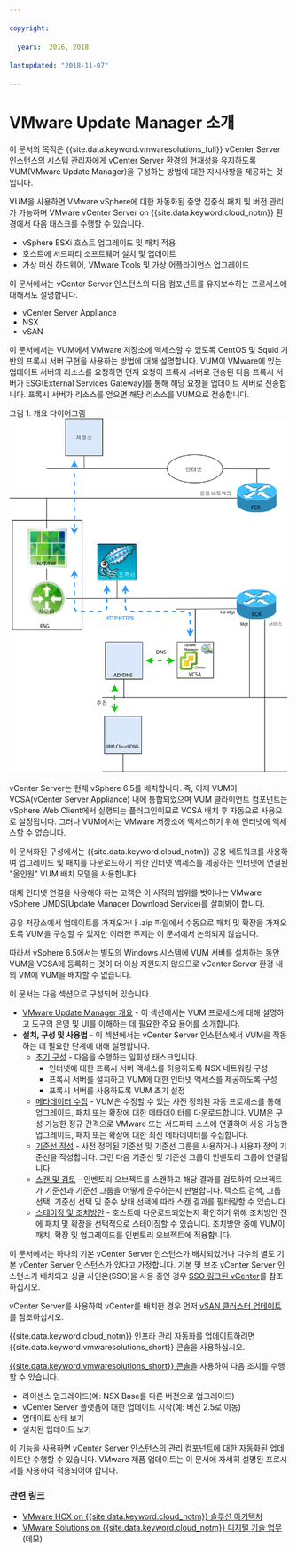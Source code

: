 ```yaml
---

copyright:

  years:  2016, 2018

lastupdated: "2018-11-07"

---
```


# VMware Update Manager 소개

이 문서의 목적은 {{site.data.keyword.vmwaresolutions_full}} vCenter Server 인스턴스의 시스템 관리자에게 vCenter Server 환경의 현재성을 유지하도록 VUM(VMware Update Manager)을 구성하는 방법에 대한 지시사항을 제공하는 것입니다.

VUM을 사용하면 VMware vSphere에 대한 자동화된 중앙 집중식 패치 및 버전 관리가 가능하며 VMware vCenter Server on {{site.data.keyword.cloud_notm}} 환경에서 다음 태스크를 수행할 수 있습니다.
* vSphere ESXi 호스트 업그레이드 및 패치 적용
* 호스트에 서드파티 소프트웨어 설치 및 업데이트
* 가상 머신 하드웨어, VMware Tools 및 가상 어플라이언스 업그레이드

이 문서에서는 vCenter Server 인스턴스의 다음 컴포넌트를 유지보수하는 프로세스에 대해서도 설명합니다. 
* vCenter Server Appliance
* NSX
* vSAN

이 문서에서는 VUM에서 VMware 저장소에 액세스할 수 있도록 CentOS 및 Squid 기반의 프록시 서버 구현을 사용하는 방법에 대해 설명합니다. VUM이 VMware에 있는 업데이트 서버의 리소스를 요청하면 먼저 요청이 프록시 서버로 전송된 다음 프록시 서버가 ESG(External Services Gateway)를 통해 해당 요청을 업데이트 서버로 전송합니다. 프록시 서버가 리소스를 얻으면 해당 리소스를 VUM으로 전송합니다.

그림 1. 개요 다이어그램
![개요 다이어그램](vum-vcsproxy.svg)

vCenter Server는 현재 vSphere 6.5를 배치합니다. 즉, 이제 VUM이 VCSA(vCenter Server Appliance) 내에 통합되었으며 VUM 클라이언트 컴포넌트는 vSphere Web Client에서 실행되는 플러그인이므로 VCSA 배치 후 자동으로 사용으로 설정됩니다. 그러나 VUM에서는 VMware 저장소에 액세스하기 위해 인터넷에 액세스할 수 없습니다.

이 문서화된 구성에서는 {{site.data.keyword.cloud_notm}} 공용 네트워크를 사용하여 업그레이드 및 패치를 다운로드하기 위한 인터넷 액세스를 제공하는 인터넷에 연결된 "올인원" VUM 배치 모델을 사용합니다.

대체 인터넷 연결을 사용해야 하는 고객은 이 서적의 범위를 벗어나는 VMware vSphere UMDS(Update Manager Download Service)를 살펴봐야 합니다.

공유 저장소에서 업데이트를 가져오거나 .zip 파일에서 수동으로 패치 및 확장을 가져오도록 VUM을 구성할 수 있지만 이러한 주제는 이 문서에서 논의되지 않습니다.

따라서 vSphere 6.5에서는 별도의 Windows 시스템에 VUM 서버를 설치하는 동안 VUM을 VCSA에 등록하는 것이 더 이상 지원되지 않으므로 vCenter Server 환경 내의 VM에 VUM을 배치할 수 없습니다.

이 문서는 다음 섹션으로 구성되어 있습니다.
* [VMware Update Manager 개요](vum-overview.html) - 이 섹션에서는 VUM 프로세스에 대해 설명하고 도구의 운영 및 UI를 이해하는 데 필요한 주요 용어를 소개합니다. 
* **설치, 구성 및 사용법** - 이 섹션에서는 vCenter Server 인스턴스에서 VUM을 작동하는 데 필요한 단계에 대해 설명합니다.
  - [초기 구성](vum-init-config.html) - 다음을 수행하는 일회성 태스크입니다.
      - 인터넷에 대한 프록시 서버 액세스를 허용하도록 NSX 네트워킹 구성
      - 프록시 서버를 설치하고 VUM에 대한 인터넷 액세스를 제공하도록 구성
      - 프록시 서버를 사용하도록 VUM 초기 설정
  - [메타데이터 수집](vum-metadata.html) - VUM은 수정할 수 있는 사전 정의된 자동 프로세스를 통해 업그레이드, 패치 또는 확장에 대한 메타데이터를 다운로드합니다. VUM은 구성 가능한 정규 간격으로 VMware 또는 서드파티 소스에 연결하여 사용 가능한 업그레이드, 패치 또는 확장에 대한 최신 메타데이터를 수집합니다.
  - [기준선 작성](vum-baselines.html) - 사전 정의된 기준선 및 기준선 그룹을 사용하거나 사용자 정의 기준선을 작성합니다. 그런 다음 기준선 및 기준선 그룹이 인벤토리 그룹에 연결됩니다.
  - [스캔 및 검토](vum-scanning.html) - 인벤토리 오브젝트를 스캔하고 해당 결과를 검토하여 오브젝트가 기준선과 기준선 그룹을 어떻게 준수하는지 판별합니다. 텍스트 검색, 그룹 선택, 기준선 선택 및 준수 상태 선택에 따라 스캔 결과를 필터링할 수 있습니다.
  - [스테이징 및 조치방안](vum-staging.html) - 호스트에 다운로드되었는지 확인하기 위해 조치방안 전에 패치 및 확장을 선택적으로 스테이징할 수 있습니다. 조치방안 중에 VUM이 패치, 확장 및 업그레이드를 인벤토리 오브젝트에 적용합니다.

이 문서에서는 하나의 기본 vCenter Server 인스턴스가 배치되었거나 다수의 별도 기본 vCenter Server 인스턴스가 있다고 가정합니다. 기본 및 보조 vCenter Server 인스턴스가 배치되고 싱글 사인온(SSO)을 사용 중인 경우 [SSO 링크된 vCenter](vum-updating-vcsa.html)를 참조하십시오.

vCenter Server를 사용하여 vCenter를 배치한 경우 먼저 [vSAN 클러스터 업데이트](vum-updating-vsan.html)를 참조하십시오.

{{site.data.keyword.cloud_notm}} 인프라 관리 자동화를 업데이트하려면 {{site.data.keyword.vmwaresolutions_short}} 콘솔을 사용하십시오.

[{{site.data.keyword.vmwaresolutions_short}} 콘솔](https://console.bluemix.net/infrastructure/vmware-solutions/console)을 사용하여 다음 조치를 수행할 수 있습니다.
*	라이센스 업그레이드(예: NSX Base를 다른 버전으로 업그레이드)
*	vCenter Server 플랫폼에 대한 업데이트 시작(예: 버전 2.5로 이동)
*	업데이트 상태 보기
*	설치된 업데이트 보기

이 기능을 사용하면 vCenter Server 인스턴스의 관리 컴포넌트에 대한 자동화된 업데이트만 수행할 수 있습니다. VMware 제품 업데이트는 이 문서에 자세히 설명된 프로시저를 사용하여 적용되어야 합니다.

### 관련 링크

* [VMware HCX on {{site.data.keyword.cloud_notm}} 솔루션 아키텍처](https://www.ibm.com/cloud/garage/files/HCX_Architecture_Design.pdf)
* [VMware Solutions on {{site.data.keyword.cloud_notm}} 디지털 기술 업무](https://ibm-dte.mybluemix.net/ibm-vmware)(데모)
